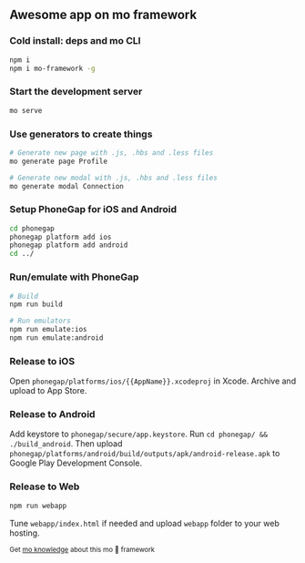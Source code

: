 ## Awesome app on mo framework

### Cold install: deps and mo CLI
```bash
npm i
npm i mo-framework -g
```

### Start the development server
```bash
mo serve
```

### Use generators to create things
```bash
# Generate new page with .js, .hbs and .less files
mo generate page Profile

# Generate new modal with .js, .hbs and .less files
mo generate modal Connection
```

### Setup PhoneGap for iOS and Android
```bash
cd phonegap
phonegap platform add ios
phonegap platform add android
cd ../
```

### Run/emulate with PhoneGap
```bash
# Build
npm run build

# Run emulators
npm run emulate:ios
npm run emulate:android
```

### Release to iOS
Open `phonegap/platforms/ios/{{AppName}}.xcodeproj` in Xcode. Archive and upload to App Store.

### Release to Android
Add keystore to `phonegap/secure/app.keystore`. Run `cd phonegap/ && ./build_android`. Then upload `phonegap/platforms/android/build/outputs/apk/android-release.apk` to Google Play Development Console.

### Release to Web
```bash
npm run webapp
```
Tune `webapp/index.html` if needed and upload `webapp` folder to your web hosting.

<sub>Get [mo knowledge](https://github.com/anywaylabs/mo) about this mo 🐍 framework</sub>

